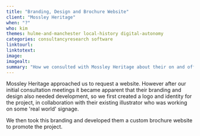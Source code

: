 ```yaml
---
title: "Branding, Design and Brochure Website"
client: "Mossley Heritage"
when: "?"
who: kim
themes: hulme-and-manchester local-history digital-autonomy
categories: consultancyresearch software
linktourl:
linktotext:
image:
imagealt:
summary: "How we consulted with Mossley Heritage about their on and offline needs, and helped them develop both a brand world and full website solution."
---
```


Mossley Heritage approached us to request a website. However after our initial consultation meetings it became apparent that their branding and design also needed development, so we first created a logo and identity for the project, in collaboration with their existing illustrator who was working on some 'real world' signage. 

We then took this branding and developed them a custom brochure website to promote the project. 